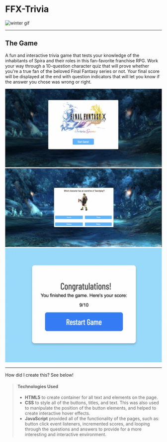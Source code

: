 # FFX-Trivia

![winter gif](https://media.giphy.com/media/lH99Q3q4sTHIA/giphy.gif)

---

## The Game

A fun and interactive trivia game that tests your knowledge of the inhabitants of Spira and their roles in this fan-favorite franchise RPG. Work your way through a 10-question character quiz that will prove whether you're a true fan of the beloved Final Fantasy series or not.
Your final score will be displayed at the end with question indicators that will let you know if the answer you chose was wrong or right.

![title screen](/images/titlescreen.png)
![question example](/images/questionexample.png)
![end screen](/images/endcard.png)

---

How did I create this? See below!

> #### Technologies Used
>
> - **HTML5** to create container for all text and elements on the page.
> - **CSS** to style all of the buttons, titles, and text. This was also used to manipulate the position of the button elements, and helped to create interactive hover effects.
> - **JavaScript** provided all of the functionality of the pages, such as: button click event listeners, incremented scores, and looping through the questions and answers to provide for a more interesting and interactive environment.
